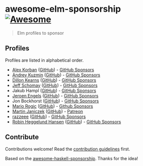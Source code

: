 # awesome-elm-sponsorship [![Awesome](https://awesome.re/badge.svg)](https://awesome.re)

> Elm profiles to sponsor


## Profiles

Profiles are listed in alphabetical order.

* [Alex Korban](https://korban.net/elm/about) ([GitHub](https://github.com/alexkorban)) - [GitHub Sponsors](https://github.com/sponsors/alexkorban)
* [Andrey Kuzmin](https://twitter.com/unsoundscapes) ([GitHub](https://github.com/w0rm)) - [GitHub Sponsors](https://github.com/sponsors/w0rm)
* [Dillon Kearns](https://incrementalelm.com) ([GitHub](https://github.com/dillonkearns)) - [GitHub Sponsors](https://github.com/sponsors/dillonkearns)
* [Jeff Schomay](http://elmnarrativeengine.com/) ([GitHub](https://github.com/jschomay)) - [GitHub Sponsors](https://github.com/sponsors/jschomay)
* Jakub Hampl ([GitHub](https://github.com/gampleman)) - [GitHub Sponsors](https://github.com/sponsors/gampleman)
* [Jeroen Engels](https://jfmengels.net/) ([GitHub](https://github.com/jfmengels/)) - [GitHub Sponsors](https://github.com/sponsors/jfmengels)
* Jon Bockhorst ([GitHub](https://github.com/jmbockhorst/)) - [GitHub Sponsors](https://github.com/sponsors/jmbockhorst)
* [Mario Rogic](https://twitter.com/realmario) ([GitHub](https://github.com/supermario/)) - [Github Sponsors](http://github.com/sponsors/supermario)
* [Martin Janiczek](https://twitter.com/Janiczek) ([GitHub](https://github.com/Janiczek/)) - [Patreon](http://patreon.com/janiczek)
* [razzeee](https://twitter.com/Razzee) ([GitHub](https://github.com/razzeee/)) - [GitHub Sponsors](https://github.com/sponsors/razzeee)
* [Robin Heggelund Hansen](https://twitter.com/robheghan) ([GitHub](https://github.com/robinheghan/)) - [GitHub Sponsors](https://github.com/sponsors/robinheghan)


## Contribute

Contributions welcome! Read the [contribution guidelines](contributing.md) first.

Based on the [awesome-haskell-sponsorship](https://github.com/kowainik/awesome-haskell-sponsorship). Thanks for the idea!
